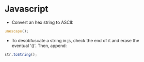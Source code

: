 # Javascript

- Convert an hex string to ASCII:
```javascript
unescape();
```

- To desobfuscate a string in js, check the end of it and erase the eventual '()'. Then, append:
```javascript
str.toString();
```